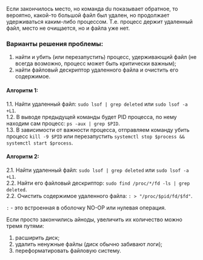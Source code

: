 Если закончилось место, но команда du показывает обратное, то вероятно, какой-то большой файл был удален, но продолжает удерживаться каким-либо процессом. Т.е. процесс держит удаленный файл, место не очищается, но и файла уже нет.  

### Варианты решения проблемы: 
1. найти и убить (или перезапустить) процесс, удерживающий файл (не всегда возможно, процесс может быть критически важным);  
2. найти файловый дескриптор удаленного файла и очистить его содержимое.  

#### Алгоритм 1:
1.1. Найти удаленный файл: `sudo lsof | grep deleted` или `sudo lsof -a +L1`.  
1.2. В выводе предыдущей команды будет PID процесса, по нему находим сам процесс: `ps -aux | grep $PID`.  
1.3. В зависимости от важности процесса, отправляем команду убить процесс `kill -9 $PID` или перезапустить `systemctl stop $process && systemctl start $process`.  

#### Алгоритм 2:
2.1. Найти удаленный файл: `sudo lsof | grep deleted` или `sudo lsof -a +L1`.  
2.2. Найти его файловый дескриптор: `sudo find /proc/*/fd -ls | grep deleted`.  
2.2. Очистить содержимое удаленного файла: `: > "/proc/$pid/fd/$fd"`.  

`:` - это встроенная в оболочку NO-OP или нулевая операция.

Если просто закончились айноды, увеличить их количество можно тремя путями:  
1. расширить диск;  
2. удалить ненужные файлы (диск обычно забивают логи);  
3. переформатировать файловую систему.
